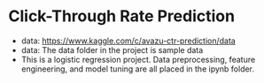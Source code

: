 # Click-Through Rate Prediction

- data: https://www.kaggle.com/c/avazu-ctr-prediction/data
- data: The data folder in the project is sample data
- This is a logistic regression project. Data preprocessing, feature engineering, and model tuning are all placed in the ipynb folder.